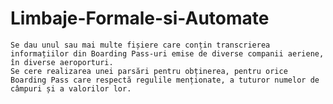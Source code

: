 # Limbaje-Formale-si-Automate

	Se dau unul sau mai multe fișiere care conțin transcrierea informațiilor din Boarding Pass-uri emise de diverse companii aeriene, în diverse aeroporturi. 
	Se cere realizarea unei parsări pentru obținerea, pentru orice Boarding Pass care respectă regulile menționate, a tuturor numelor de câmpuri și a valorilor lor.
